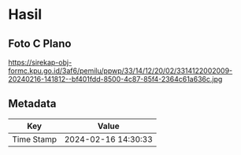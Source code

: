 # Hasil

## Foto C Plano

https://sirekap-obj-formc.kpu.go.id/3af6/pemilu/ppwp/33/14/12/20/02/3314122002009-20240216-141812--bf401fdd-8500-4c87-85f4-2364c61a636c.jpg


## Metadata

| Key        | Value               |
| ---------- | ------------------- |
| Time Stamp | 2024-02-16 14:30:33 |



